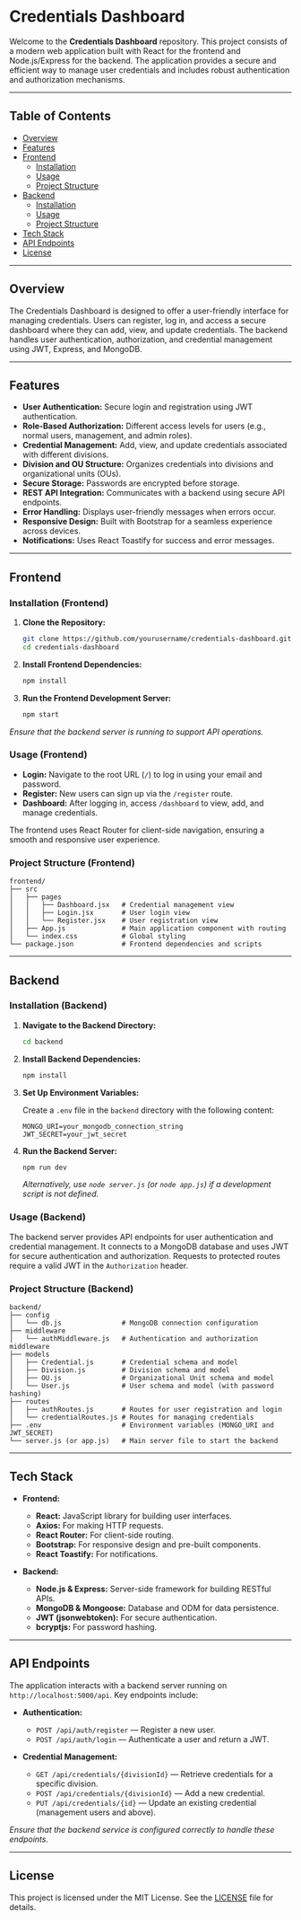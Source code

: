 # Credentials Dashboard

Welcome to the **Credentials Dashboard** repository. This project consists of a modern web application built with React for the frontend and Node.js/Express for the backend. The application provides a secure and efficient way to manage user credentials and includes robust authentication and authorization mechanisms.

---

## Table of Contents

- [Overview](#overview)
- [Features](#features)
- [Frontend](#frontend)
  - [Installation](#installation-frontend)
  - [Usage](#usage-frontend)
  - [Project Structure](#project-structure-frontend)
- [Backend](#backend)
  - [Installation](#installation-backend)
  - [Usage](#usage-backend)
  - [Project Structure](#project-structure-backend)
- [Tech Stack](#tech-stack)
- [API Endpoints](#api-endpoints)
- [License](#license)

---

## Overview

The Credentials Dashboard is designed to offer a user-friendly interface for managing credentials. Users can register, log in, and access a secure dashboard where they can add, view, and update credentials. The backend handles user authentication, authorization, and credential management using JWT, Express, and MongoDB.

---

## Features

- **User Authentication:** Secure login and registration using JWT authentication.
- **Role-Based Authorization:** Different access levels for users (e.g., normal users, management, and admin roles).
- **Credential Management:** Add, view, and update credentials associated with different divisions.
- **Division and OU Structure:** Organizes credentials into divisions and organizational units (OUs).
- **Secure Storage:** Passwords are encrypted before storage.
- **REST API Integration:** Communicates with a backend using secure API endpoints.
- **Error Handling:** Displays user-friendly messages when errors occur.
- **Responsive Design:** Built with Bootstrap for a seamless experience across devices.
- **Notifications:** Uses React Toastify for success and error messages.

---

## Frontend

### Installation (Frontend)

1. **Clone the Repository:**
   ```bash
   git clone https://github.com/yourusername/credentials-dashboard.git
   cd credentials-dashboard
   ```

2. **Install Frontend Dependencies:**
   ```bash
   npm install
   ```

3. **Run the Frontend Development Server:**
   ```bash
   npm start
   ```

*Ensure that the backend server is running to support API operations.*

### Usage (Frontend)

- **Login:** Navigate to the root URL (`/`) to log in using your email and password.
- **Register:** New users can sign up via the `/register` route.
- **Dashboard:** After logging in, access `/dashboard` to view, add, and manage credentials.

The frontend uses React Router for client-side navigation, ensuring a smooth and responsive user experience.

### Project Structure (Frontend)

```
frontend/
├── src
│   ├── pages
│   │   ├── Dashboard.jsx   # Credential management view
│   │   ├── Login.jsx       # User login view
│   │   └── Register.jsx    # User registration view
│   ├── App.js              # Main application component with routing
│   └── index.css           # Global styling
└── package.json            # Frontend dependencies and scripts
```

---

## Backend

### Installation (Backend)

1. **Navigate to the Backend Directory:**
   ```bash
   cd backend
   ```

2. **Install Backend Dependencies:**
   ```bash
   npm install
   ```

3. **Set Up Environment Variables:**

   Create a `.env` file in the `backend` directory with the following content:
   ```env
   MONGO_URI=your_mongodb_connection_string
   JWT_SECRET=your_jwt_secret
   ```

4. **Run the Backend Server:**
   ```bash
   npm run dev
   ```
   *Alternatively, use `node server.js` (or `node app.js`) if a development script is not defined.*

### Usage (Backend)

The backend server provides API endpoints for user authentication and credential management. It connects to a MongoDB database and uses JWT for secure authentication and authorization. Requests to protected routes require a valid JWT in the `Authorization` header.

### Project Structure (Backend)

```
backend/
├── config
│   └── db.js               # MongoDB connection configuration
├── middleware
│   └── authMiddleware.js   # Authentication and authorization middleware
├── models
│   ├── Credential.js       # Credential schema and model
│   ├── Division.js         # Division schema and model
│   ├── OU.js               # Organizational Unit schema and model
│   └── User.js             # User schema and model (with password hashing)
├── routes
│   ├── authRoutes.js       # Routes for user registration and login
│   └── credentialRoutes.js # Routes for managing credentials
├── .env                    # Environment variables (MONGO_URI and JWT_SECRET)
└── server.js (or app.js)   # Main server file to start the backend
```

---

## Tech Stack

- **Frontend:**
  - **React:** JavaScript library for building user interfaces.
  - **Axios:** For making HTTP requests.
  - **React Router:** For client-side routing.
  - **Bootstrap:** For responsive design and pre-built components.
  - **React Toastify:** For notifications.

- **Backend:**
  - **Node.js & Express:** Server-side framework for building RESTful APIs.
  - **MongoDB & Mongoose:** Database and ODM for data persistence.
  - **JWT (jsonwebtoken):** For secure authentication.
  - **bcryptjs:** For password hashing.

---

## API Endpoints

The application interacts with a backend server running on `http://localhost:5000/api`. Key endpoints include:

- **Authentication:**
  - `POST /api/auth/register` — Register a new user.
  - `POST /api/auth/login` — Authenticate a user and return a JWT.

- **Credential Management:**
  - `GET /api/credentials/{divisionId}` — Retrieve credentials for a specific division.
  - `POST /api/credentials/{divisionId}` — Add a new credential.
  - `PUT /api/credentials/{id}` — Update an existing credential (management users and above).

*Ensure that the backend service is configured correctly to handle these endpoints.*

---

## License

This project is licensed under the MIT License. See the [LICENSE](LICENSE) file for details.

